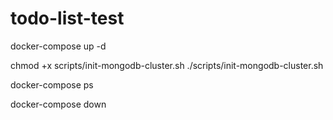 # todo-list-test

docker-compose up -d

chmod +x scripts/init-mongodb-cluster.sh
./scripts/init-mongodb-cluster.sh

docker-compose ps

docker-compose down